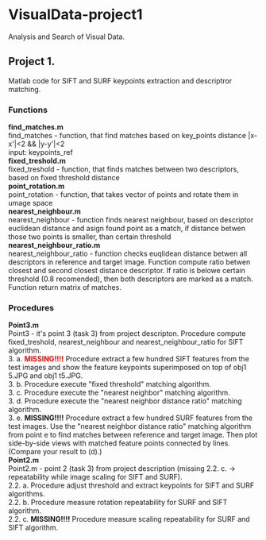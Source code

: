 # VisualData-project1
Analysis and Search of Visual Data.
## Project 1. 

Matlab code for SIFT and SURF keypoints extraction and descriptror matching.

### Functions
**find_matches.m**  
find_matches - function, that find matches based on key_points distance |x-x'|<2 && |y-y'|<2   
input: keypoints_ref    
**fixed_treshold.m**  
fixed_treshold - function, that finds matches between two descriptors, based on fixed threshold distance    
**point_rotation.m**  
point_rotation - function, that takes vector of points and rotate them in umage space    
**nearest_neighbour.m**  
nearest_neighbour - function finds nearest neighbour, based on descriptor euclidean distance and asign found point as a match, if distance betwen those two points is smaller, than certain threshold    
**nearest_neighbour_ratio.m**  
nearest_neighbour_ratio - function checks euqlidean distance betwen all descriptors in reference and target image. Function compute ratio betwen closest and second closest distance descriptor. If ratio is belowe certain threshold (0.8 recomended), then both descriptors are marked as a match. Function return matrix of matches.

  
  
### Procedures
**Point3.m**  
Point3 - it's point 3 (task 3) from project descripton. Procedure compute fixed_treshold, nearest_neighbour and nearest_neighbour_ratio for SIFT algorithm.  
3. a. <font color="red">**MISSING!!!!** </font> Procedure extract a few hundred SIFT features from the test images and show the feature keypoints superimposed on top of obj1 5.JPG and obj1 t5.JPG.  
3. b. Procedure execute "fixed threshold" matching algorithm.  
3. c. Procedure execute the "nearest neighbor" matching algorithm.  
3. d. Procedure execute the "nearest neighbor distance ratio" matching algorithm.  
3. e. **MISSING!!!!** Procedure extract a few hundred SURF features from the test images. Use the "nearest neighbor distance ratio" matching algorithm from point e to find matches between reference and target image. Then plot side-by-side views with matched feature points connected by lines. (Compare your result to (d).)  
**Point2.m**  
Point2.m - point 2 (task 3) from project description (missing 2.2. c. -> repeatability while image scaling for SIFT and SURF).   
2.2. a. Procedure adjust threshold and extract keypoints for SIFT and SURF algorithms.  
2.2. b. Procedure measure rotation repeatability for SURF and SIFT algorithm.  
2.2. c. **MISSING!!!!** Procedure measure scaling repeatability for SURF and SIFT algorithm.
